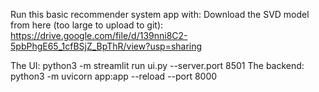 Run this basic recommender system app with:
Download the SVD model from here (too large to upload to git): https://drive.google.com/file/d/139nni8C2-5pbPhgE65_1cfBSjZ_BpThR/view?usp=sharing

The UI: 
python3 -m streamlit run ui.py --server.port 8501
The backend:
python3 -m uvicorn app:app --reload --port 8000

